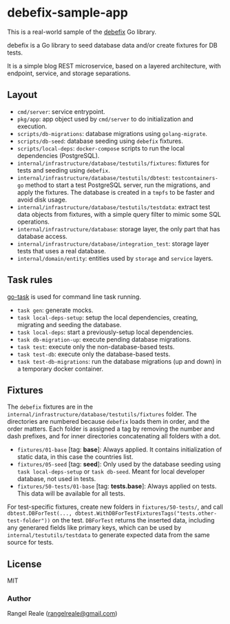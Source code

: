 # debefix-sample-app

This is a real-world sample of the [debefix](https://github.com/rrgmc/debefix) Go library.

debefix is a Go library to seed database data and/or create fixtures for DB tests.

It is a simple blog REST microservice, based on a layered architecture, with endpoint, service, and 
storage separations.

## Layout

- `cmd/server`: service entrypoint.
- `pkg/app`: app object used by `cmd/server` to do initialization and execution.
- `scripts/db-migrations`: database migrations using `golang-migrate`.
- `scripts/db-seed`: database seeding using `debefix` fixtures.
- `scripts/local-deps`: `docker-compose` scripts to run the local dependencies (PostgreSQL).
- `internal/infrastructure/database/testutils/fixtures`: fixtures for tests and seeding using `debefix`.
- `internal/infrastructure/database/testutils/dbtest`: `testcontainers-go` method to start a test PostgreSQL server, run the migrations, and 
  apply the fixtures. The database is created in a `tmpfs` to be faster and avoid disk usage.
- `internal/infrastructure/database/testutils/testdata`: extract test data objects from fixtures, with a simple query filter to mimic some SQL operations.
- `internal/infrastructure/database`: storage layer, the only part that has database access.
- `internal/infrastructure/database/integration_test`: storage layer tests that uses a real database.
- `internal/domain/entity`: entities used by `storage` and `service` layers.

## Task rules

[go-task](https://github.com/go-task/task) is used for command line task running.

- `task gen`: generate mocks.
- `task local-deps-setup`: setup the local dependencies, creating, migrating and seeding the database.
- `task local-deps`: start a previously-setup local dependencies.
- `task db-migration-up`: execute pending database migrations.
- `task test`: execute only the non-database-based tests.
- `task test-db`: execute only the database-based tests.
- `task test-db-migrations`: run the database migrations (up and down) in a temporary docker container.

## Fixtures

The `debefix` fixtures are in the `internal/infrastructure/database/testutils/fixtures` folder. The directories are numbered because
`debefix` loads them in order, and the order matters. Each folder is assigned a tag by removing the number and
dash prefixes, and for inner directories concatenating all folders with a dot.

- `fixtures/01-base` [tag: **base**]: Always applied. It contains initialization of static data, in this case the countries list.
- `fixtures/05-seed` [tag: **seed**]: Only used by the database seeding using `task local-deps-setup` or `task db-seed`. 
  Meant for local developer database, not used in tests.
- `fixtures/50-tests/01-base` [tag: **tests.base**]: Always applied on tests. This data will be available for all tests.

For test-specific fixtures, create new folders in `fixtures/50-tests/`, and call 
`dbtest.DBForTest(..., dbtest.WithDBForTestFixturesTags("tests.other-test-folder"))` on the test. `DBForTest` returns
the inserted data, including any generared fields like primary keys, which can be used by `internal/testutils/testdata`
to generate expected data from the same source for tests.

## License

MIT

### Author

Rangel Reale (rangelreale@gmail.com)
